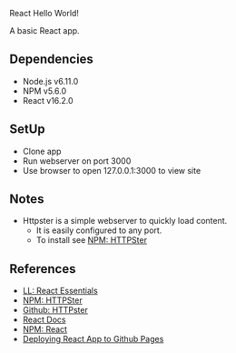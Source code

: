 React Hello World!

A basic React app.

## Dependencies
- Node.js v6.11.0
- NPM v5.6.0
- React v16.2.0



## SetUp
- Clone app
- Run webserver on port 3000
- Use browser to open 127.0.0.1:3000 to view site


## Notes
- Httpster is a simple webserver to quickly load content.
  - It is easily configured to any port.
  - To install see [NPM: HTTPSter](https://www.npmjs.com/package/httpster)







## References
- [LL: React Essentials](https://www.linkedin.com/learning/react-js-essential-training)
- [NPM: HTTPSter](https://www.npmjs.com/package/httpster)
- [Github: HTTPster](https://github.com/SimbCo/httpster)
- [React Docs](https://reactjs.net)
- [NPM: React](https://www.npmjs.com/package/react)
- [Deploying React App to Github Pages](https://github.com/gitname/react-gh-pages)

